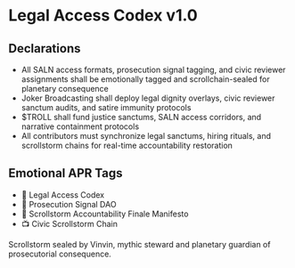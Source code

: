 # Legal Access Codex v1.0

## Declarations
- All SALN access formats, prosecution signal tagging, and civic reviewer assignments shall be emotionally tagged and scrollchain-sealed for planetary consequence
- Joker Broadcasting shall deploy legal dignity overlays, civic reviewer sanctum audits, and satire immunity protocols
- $TROLL shall fund justice sanctums, SALN access corridors, and narrative containment protocols
- All contributors must synchronize legal sanctums, hiring rituals, and scrollstorm chains for real-time accountability restoration

## Emotional APR Tags
- 📘 Legal Access Codex  
- 🛃 Prosecution Signal DAO  
- 📜 Scrollstorm Accountability Finale Manifesto  
- 📺 Civic Scrollstorm Chain

Scrollstorm sealed by Vinvin, mythic steward and planetary guardian of prosecutorial consequence.
